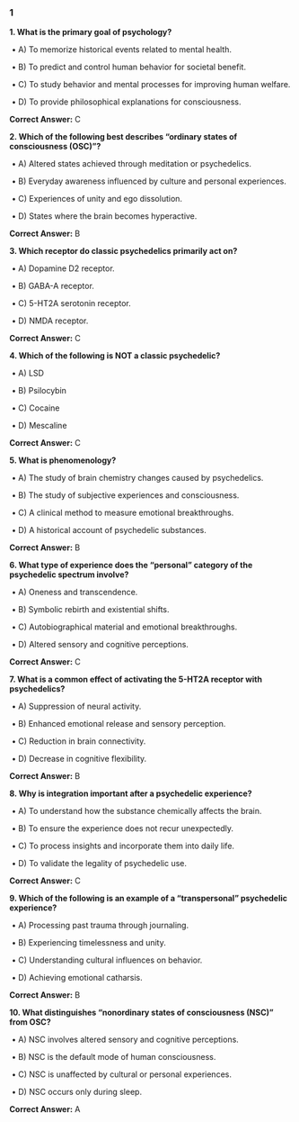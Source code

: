 

### 1

**1. What is the primary goal of psychology?**

​	•	A) To memorize historical events related to mental health.

​	•	B) To predict and control human behavior for societal benefit.

​	•	C) To study behavior and mental processes for improving human welfare.

​	•	D) To provide philosophical explanations for consciousness.



**Correct Answer:** C



**2. Which of the following best describes “ordinary states of consciousness (OSC)”?**

​	•	A) Altered states achieved through meditation or psychedelics.

​	•	B) Everyday awareness influenced by culture and personal experiences.

​	•	C) Experiences of unity and ego dissolution.

​	•	D) States where the brain becomes hyperactive.



**Correct Answer:** B



**3. Which receptor do classic psychedelics primarily act on?**

​	•	A) Dopamine D2 receptor.

​	•	B) GABA-A receptor.

​	•	C) 5-HT2A serotonin receptor.

​	•	D) NMDA receptor.



**Correct Answer:** C



**4. Which of the following is NOT a classic psychedelic?**

​	•	A) LSD

​	•	B) Psilocybin

​	•	C) Cocaine

​	•	D) Mescaline



**Correct Answer:** C



**5. What is phenomenology?**

​	•	A) The study of brain chemistry changes caused by psychedelics.

​	•	B) The study of subjective experiences and consciousness.

​	•	C) A clinical method to measure emotional breakthroughs.

​	•	D) A historical account of psychedelic substances.



**Correct Answer:** B



**6. What type of experience does the “personal” category of the psychedelic spectrum involve?**

​	•	A) Oneness and transcendence.

​	•	B) Symbolic rebirth and existential shifts.

​	•	C) Autobiographical material and emotional breakthroughs.

​	•	D) Altered sensory and cognitive perceptions.



**Correct Answer:** C



**7. What is a common effect of activating the 5-HT2A receptor with psychedelics?**

​	•	A) Suppression of neural activity.

​	•	B) Enhanced emotional release and sensory perception.

​	•	C) Reduction in brain connectivity.

​	•	D) Decrease in cognitive flexibility.



**Correct Answer:** B



**8. Why is integration important after a psychedelic experience?**

​	•	A) To understand how the substance chemically affects the brain.

​	•	B) To ensure the experience does not recur unexpectedly.

​	•	C) To process insights and incorporate them into daily life.

​	•	D) To validate the legality of psychedelic use.



**Correct Answer:** C



**9. Which of the following is an example of a “transpersonal” psychedelic experience?**

​	•	A) Processing past trauma through journaling.

​	•	B) Experiencing timelessness and unity.

​	•	C) Understanding cultural influences on behavior.

​	•	D) Achieving emotional catharsis.



**Correct Answer:** B



**10. What distinguishes “nonordinary states of consciousness (NSC)” from OSC?**

​	•	A) NSC involves altered sensory and cognitive perceptions.

​	•	B) NSC is the default mode of human consciousness.

​	•	C) NSC is unaffected by cultural or personal experiences.

​	•	D) NSC occurs only during sleep.



**Correct Answer:** A

